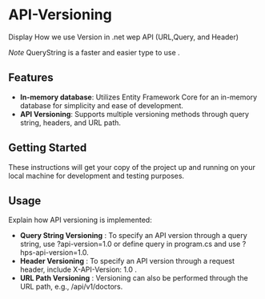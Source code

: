 # API-Versioning

Display How we use Version in .net wep API (URL,Query, and Header) 

*Note* QueryString is a faster and easier type to use .

## Features

- **In-memory database**: Utilizes Entity Framework Core for an in-memory database for simplicity and ease of development.
- **API Versioning**: Supports multiple versioning methods through query string, headers, and URL path.

## Getting Started

These instructions will get your copy of the project up and running on your local machine for development and testing purposes.

## Usage
Explain how API versioning is implemented:

- **Query String Versioning** : To specify an API version through a query string, use ?api-version=1.0 or define query in program.cs and use  ?hps-api-version=1.0.
- **Header Versioning** : To specify an API version through a request header, include X-API-Version: 1.0 .
- **URL Path Versioning** : Versioning can also be performed through the URL path, e.g., /api/v1/doctors.